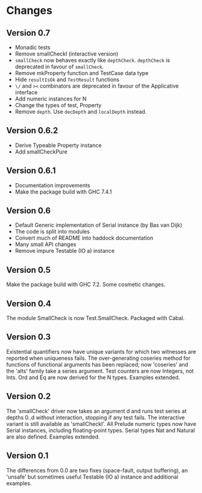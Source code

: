 Changes
=======

Version 0.7
-----------

* Monadic tests
* Remove smallCheckI (interactive version)
* `smallCheck` now behaves exactly like `depthCheck`. `depthCheck` is
  deprecated in favour of `smallCheck`.
* Remove mkProperty function and TestCase data type
* Hide `resultIsOk` and `TestResult` functions
* `\/` and `><` combinators are deprecated in favour of the Applicative
  interface
* Add numeric instances for N
* Change the types of test, Property
* Remove `depth`. Use `decDepth` and `localDepth` instead.

Version 0.6.2
-----------
* Derive Typeable Property instance
* Add smallCheckPure

Version 0.6.1
-----------

* Documentation improvements
* Make the package build with GHC 7.4.1

Version 0.6
-----------

* Default Generic implementation of Serial instance (by Bas van Dijk)
* The code is split into modules
* Convert much of README into haddock documentation
* Many small API changes
* Remove impure Testable (IO a) instance

Version 0.5
-----------

Make the package build with GHC 7.2. Some cosmetic changes.

Version 0.4
-----------

The module SmallCheck is now Test.SmallCheck.  Packaged with Cabal.

Version 0.3
-----------

Existential quantifiers now have unique variants for which two witnesses
are reported when uniqueness fails.  The over-generating coseries method
for functions of functional arguments has been replaced; now 'coseries'
and the 'alts<N>' family take a series argument. Test counters are
now Integers, not Ints.  Ord and Eq are now derived for the N types.
Examples extended.

Version 0.2
-----------

The 'smallCheck' driver now takes an argument d and runs test series
at depths 0..d without interaction, stopping if any test fails.
The interactive variant is still available as 'smallCheckI'.  All
Prelude numeric types now have Serial instances, including floating-point
types. Serial types Nat and Natural are also defined.  Examples extended.

Version 0.1
-----------

The differences from 0.0 are two fixes (space-fault, output buffering),
an 'unsafe' but sometimes useful Testable (IO a) instance and additional
examples.
